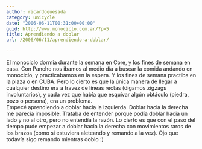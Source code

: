 ```yaml
---
author: ricardoquesada
category: unicycle
date: "2006-06-11T00:31:00+00:00"
guid: http://www.monociclo.com.ar/?p=5
title: Aprendiendo a doblar
url: /2006/06/11/aprendiendo-a-doblar/

---
```

El monociclo dormia durante la semana en Core, y los fines de semana en casa. Con Pancho nos ibamos al medio día a buscar la comida andando en monociclo, y practicabamos en la espera. Y los fines de semana practiba en la plaza o en CUBA. Pero lo cierto es que la única manera de llegar a cualquier destino era a travez de líneas rectas (digamos zigzags involuntarios), y cada vez que había que esquivar algún obtáculo (piedra, pozo o persona), era un problema.   
Empecé aprendiendo a doblar hacia la izquierda. Doblar hacia la derecha me parecía imposible. Trataba de entender porque podía doblar hacia un lado y no al otro, pero no entendía la razón. Lo cierto es que con el paso del tiempo pude empezar a doblar hacia la derecha con movimientos raros de los brazos (como si estuviera aleteando y remando a la vez). Ojo que todavía sigo remando mientras doblo :)
